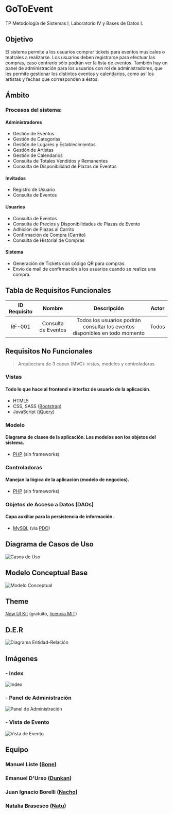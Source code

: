 # GoToEvent
TP Metodología de Sistemas I, Laboratorio IV y Bases de Datos I.

## Objetivo
El sistema permite a los usuarios comprar tickets para eventos musicales o teatrales a realizarse. Los usuarios deben registrarse para efectuar las compras, caso contrario sólo podrán ver la lista de eventos.
También hay un panel de administración para los usuarios con rol de administradores, que les permite gestionar los distintos eventos y calendarios, como así los artistas y fechas que corresponden a éstos.

## Ámbito
### Procesos del sistema:
#### Administradores
- Gestión de Eventos
- Gestión de Categorías
- Gestión de Lugares y Establecimientos
- Gestión de Artistas
- Gestión de Calendarios
- Consulta de Totales Vendidos y Remanentes
- Consulta de Disponibilidad de Plazas de Eventos
#### Invitados
- Registro de Usuario
- Consulta de Eventos
#### Usuarios
- Consulta de Eventos
- Consulta de Precios y Disponibilidades de Plazas de Evento
- Adhición de Plazas al Carrito
- Confirmación de Compra (Carrito)
- Consulta de Historial de Compras
#### Sistema
- Generación de Tickets con código QR para compras.
- Envío de mail de confirmación a los usuarios cuando se realiza una compra.

## Tabla de Requisitos Funcionales
| ID Requisito | Nombre | Descripción | Actor |
|:------------:|:------:|:-----------:|:-----:|
| RF-001 |  Consulta de Eventos | Todos los usuarios podrán consultar los eventos disponibles en todo momento | Todos |

## Requisitos No Funcionales
> Arquitectura de 3 capas (MVC): vistas, modelos y controladoras.
### Vistas
#### Todo lo que hace al frontend e interfaz de usuario de la aplicación.
- HTML5
- CSS, SASS ([Bootstrap](https://getbootstrap.com/))
- JavaScript ([jQuery](https://jquery.com/))
### Modelo
#### Diagrama de clases de la aplicación. Los modelos son los objetos del sistema.
- [PHP](http://php.net/) (sin frameworks)
### Controladoras
#### Manejan la lógica de la aplicación (modelo de negocios).
- [PHP](http://php.net/) (sin frameworks)
### Objetos de Acceso a Datos (DAOs)
#### Capa auxiliar para la persistencia de información.
- [MySQL](https://www.mysql.com/) (vía [PDO](http://php.net/manual/es/book.pdo.php))

## Diagrama de Casos de Uso
![Casos de Uso](https://i.imgur.com/5vMOr4z.png)

## Modelo Conceptual Base
![Modelo Conceptual](https://i.imgur.com/x68nj1Z.png)

## Theme
[Now UI Kit](https://www.creative-tim.com/product/now-ui-kit) (gratuito, [licencia MIT](https://opensource.org/licenses/MIT))

## D.E.R
![Diagrama Entidad-Relación](https://i.imgur.com/3CxUeDX.png)

## Imágenes
### - Index
![Index](https://i.imgur.com/tJoBZn9.jpg)

### - Panel de Administración
![Panel de Administración](https://i.imgur.com/XM15hAD.png)

### - Vista de Evento
![Vista de Evento](https://i.imgur.com/9uCajzW.png)

## Equipo
### Manuel Liste ([Bone](https://github.com/listemanuel95))
### Emanuel D'Urso ([Dunkan](https://github.com/dunkansdk))
### Juan Ignacio Borelli ([Nacho](https://github.com/nacho95))
### Natalia Brasesco ([Natu](https://github.com/natanga))


